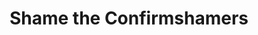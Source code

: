 ---
categories: writing
layout: writing

title: Shame the Confirmshamers

original_source: <a href="https://viget.com/articles">Viget blog</a>
original_link: https://www.viget.com/articles/shame-the-confirmshamers/

---